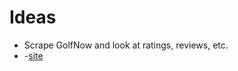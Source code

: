 # Ideas
- Scrape GolfNow and look at ratings, reviews, etc.
- -[site](http://www.golfnow.com/newengland/courses/all-courses)
